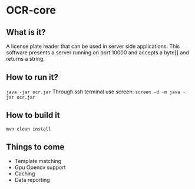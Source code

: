 # OCR-core 

## What is it?
A license plate reader that can be used in server side applications. This software presents a server running on port 10000 and accepts a byte[] and returns a string. 

## How to run it?
`
java -jar ocr.jar
`
Through ssh terminal use screen:
`
screen -d -m java -jar ocr.jar
`
## How to build it
`
mvn clean install
`

## Things to come
- Template matching
- Gpu Opencv support
- Caching
- Data reporting

